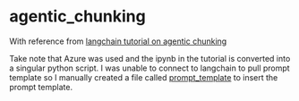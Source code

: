 # agentic_chunking

With reference from [langchain tutorial on agentic chunking](https://langchain-ai.github.io/langgraph/tutorials/rag/langgraph_agentic_rag/#graph)

Take note that Azure was used and the ipynb in the tutorial is converted into a singular python script. I was unable to connect to langchain to pull prompt template so I manually created a file called [prompt_template](prompt_template.py) to insert the prompt template. 
